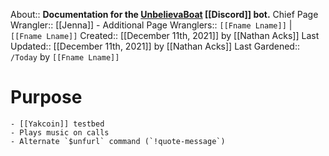 About:: __Documentation for the [UnbelievaBoat](https://unbelievaboat.com/) [[Discord]] bot.__
Chief Page Wrangler:: [[Jenna]]
    - Additional Page Wranglers:: `[[Fname Lname]]` | `[[Fname Lname]]`
Created:: [[December 11th, 2021]] by [[Nathan Acks]]
Last Updated:: [[December 11th, 2021]] by [[Nathan Acks]]
Last Gardened:: `/Today` by `[[Fname Lname]]`
# Purpose
    - [[Yakcoin]] testbed
    - Plays music on calls
    - Alternate `$unfurl` command (`!quote-message`)
